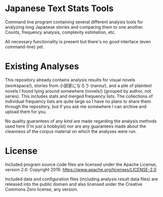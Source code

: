 # Japanese Text Stats Tools

Command line program containing several different analysis tools for analyzing long Japanese stories and comparing them to one another. Counts, frequency analysis, complexity estimation, etc.

All necessary functionality is present but there's no good interface (even command-line) yet.

# Existing Analyses

This repository already contains analysis results for visual novels (workspace/), stories from 小説家になろう (narou/), and a pile of plaintext novels I found lying around somewhere (novels/) (grouped by author, not series). This includes stats and merged frequency lists. The collections of individual frequency lists are quite large so I have no plans to share them through the repository, but if you ask me somewhere I can archive and upload them for you.

No quality guarantees of any kind are made regarding the analysis methods used here (I'm just a hobbyist) nor are any guarantees made about the cleanness of the corpus material on which the analyses were run.

# License

Included program source code files are licensed under the Apache License, version 2.0. Copyright 2019. https://www.apache.org/licenses/LICENSE-2.0

Included data and configuration files (including analysis result data files) are released into the public domain and also licensed under the Creative Commons Zero license, any version.
